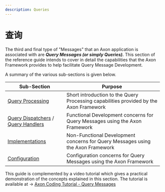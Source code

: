 ```yaml
---
description: Queries
---
```


# 查询

The third and final type of "Messages" that an Axon application is associated with are _**Query Messages (or simply Queries).**_ This section of the reference guide intends to cover in detail the capabilities that the Axon Framework provides to help facilitate Query Message Development.

A summary of the various sub-sections is given below.

| Sub-Section                                                                     | Purpose                                                                                |
| ------------------------------------------------------------------------------- | -------------------------------------------------------------------------------------- |
| [Query Processing](query-processing.md)                                         | Short introduction to the Query Processing capabilities provided by the Axon Framework |
| [Query Dispatchers](query-dispatchers.md) / [Query Handlers](query-handlers.md) | Functional Development concerns for Query Messages using the Axon Framework            |
| [Implementations](implementations.md)                                           | Non-Functional Development concerns for Query Messages using the Axon Framework        |
| [Configuration](configuration.md)                                               | Configuration concerns for Query Messages using the Axon Framework                     |

This guide is complemented by a video tutorial which gives a practical demonstration of the concepts explained in this section. The tutorial is available at -> [Axon Coding Tutorial - Query Messages](https://www.youtube.com/watch?v=jS1vfc5EohM\&feature=youtu.be)
